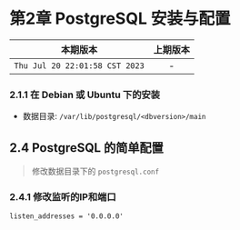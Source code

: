 # 第2章 PostgreSQL 安装与配置

|本期版本|上期版本
|:---:|:---:
`Thu Jul 20 22:01:58 CST 2023` | -


### 2.1.1 在 Debian 或 Ubuntu 下的安装

* 数据目录: `/var/lib/postgresql/<dbversion>/main`


## 2.4 PostgreSQL 的简单配置

> 修改数据目录下的 `postgresql.conf`


### 2.4.1 修改监听的IP和端口

```
listen_addresses = '0.0.0.0'
```